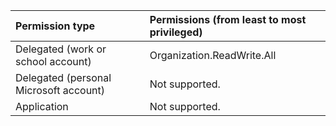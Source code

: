 |Permission type|Permissions (from least to most privileged)|
|:---|:---|
| Delegated (work or school account)     | Organization.ReadWrite.All |
| Delegated (personal Microsoft account) | Not supported. |
| Application                            | Not supported. |